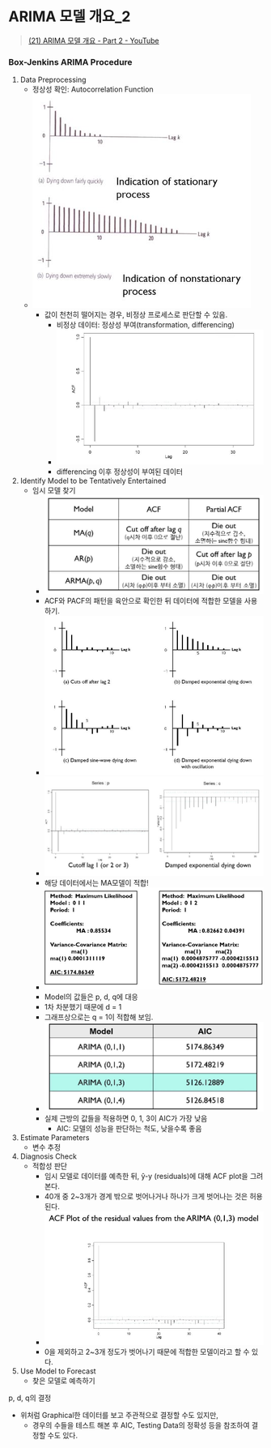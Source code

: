 # ARIMA 모델 개요_2

> [(21) ARIMA 모델 개요 - Part 2 - YouTube](https://www.youtube.com/watch?v=P_3808Xv76Q)



### Box-Jenkins ARIMA Procedure

1. Data Preprocessing
   - 정상성 확인: Autocorrelation Function
   - ![autocorrelation](ARIMA_2.assets/autocorrelation.JPG)
     - 값이 천천히 떨어지는 경우, 비정상 프로세스로 판단할 수 있음.
       - 비정상 데이터: 정상성 부여(transformation, differencing)
       - ![autocorrelation2](ARIMA_2.assets/autocorrelation2.JPG)
       - differencing 이후 정상성이 부여된 데이터
2. Identify Model to be Tentatively Entertained
   - 임시 모델 찾기
     - ![chart](ARIMA_2.assets/chart.JPG)
     - ACF와 PACF의 패턴을 육안으로 확인한 뒤 데이터에 적합한 모델을 사용하기.
     - ![ex](ARIMA_2.assets/ex.JPG)
     - ![acff](ARIMA_2.assets/acff.JPG)
     - 해당 데이터에서는 MA모델이 적합!
     - ![var](ARIMA_2.assets/var.JPG)
     - Model의 값들은 p, d, q에 대응
     - 1차 차분했기 때문에 d = 1
     - 그래프상으로는 q = 1이 적합해 보임.
     - ![aic](ARIMA_2.assets/aic.JPG)
     - 실제 근방의 값들을 적용하면 0, 1, 3이 AIC가 가장 낮음
       - AIC: 모델의 성능을 판단하는 척도, 낮을수록 좋음
3. Estimate Parameters
   - 변수 추정
4. Diagnosis Check
   - 적합성 판단
     - 임시 모델로 데이터를 예측한 뒤, ŷ-y (residuals)에 대해 ACF plot을 그려본다.
     - 40개 중 2~3개가 경계 밖으로 벗어나거나 하나가 크게 벗어나는 것은 허용된다.
     - ![var2](ARIMA_2.assets/var2.JPG)
     - 0을 제외하고 2~3개 정도가 벗어나기 때문에 적합한 모델이라고 할 수 있다.
5. Use Model to Forecast
   - 찾은 모델로 예측하기



p, d, q의 결정

- 위처럼 Graphical한 데이터를 보고 주관적으로 결정할 수도 있지만,
  - 경우의 수들을 테스트 해본 후 AIC, Testing Data의 정확성 등을 참조하여 결정할 수도 있다.

